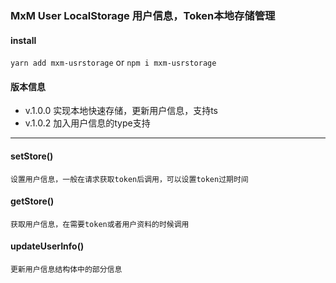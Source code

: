 ### MxM User LocalStorage 用户信息，Token本地存储管理

#### install
 `yarn add mxm-usrstorage` or `npm i mxm-usrstorage`

#### 版本信息
- v.1.0.0 实现本地快速存储，更新用户信息，支持ts
- v.1.0.2 加入用户信息的type支持
----------------------------------------------------------------

#### setStore() 
    设置用户信息，一般在请求获取token后调用，可以设置token过期时间

#### getStore()
    获取用户信息，在需要token或者用户资料的时候调用

#### updateUserInfo()
    更新用户信息结构体中的部分信息